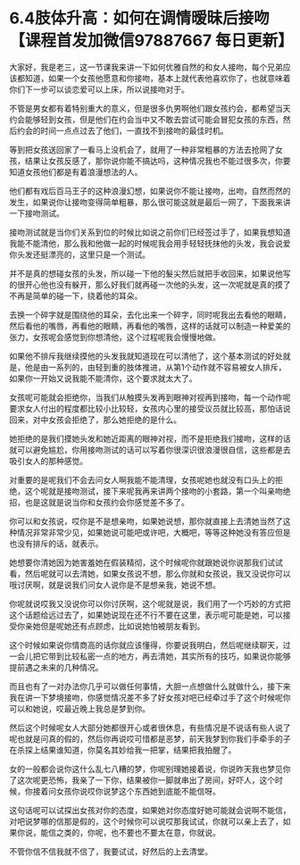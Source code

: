 # 6.4肢体升高：如何在调情暧昧后接吻【课程首发加微信97887667 每日更新】

大家好，我是老三，这一节课我来讲一下如何优雅自然的和女人接吻，每个兄弟应该都知道，如果一个女孩他愿意和你接吻，基本上就代表他喜欢你了，也就意味着你们下一步可以谈恋爱可以上床，所以说接吻对于。

不管是男女都有着特别重大的意义，但是很多仇男啊他们跟女孩约会，都希望当天约会能够轻到女孩，但是他们在约会当中又不敢去尝试可能会冒犯女孩的东西，然后约会的时间一点点过去了他们，一直找不到接吻的最佳时机。

等到把女孩送回家了一看马上没机会了，就用了一种非常粗暴的方法去抢网了女孩，结果让女孩反感了，那你说你能不搞达吗，这种情况我也不能过很多次，你要知道女孩他们都是有着浪漫想法的人。

他们都有戏后百马王子的这种浪漫幻想，如果说你不能让接吻，出吻，自然而然的发生，如果说你让接吻变得简单粗暴，那么很可能这就是最后一网了，下面我来讲一下接吻测试。

接吻测试就是当你们关系到位的时候比如说之前你们已经签过手了，如果我想知道我能不能清他，那么我和他做一起的时候呢我会用手轻轻抚抹他的头发，我会说爱你头发还挺漂亮的，这里只是一个测试。

并不是真的想碰女孩的头发，所以碰一下他的髮尖然后就把手收回来，如果说他写的很开心他也没有躲开，那么好我们就再碰一次他的头发，这一次呢就是真的摸了不再是简单的碰一下，绕着他的耳朵。

去换一个碎字就是围绕他的耳朵，去化出来一个碎字，同时呢我出去看他的眼睛，然后看他的嘴唇，再看他的眼睛，再看他的嘴唇，这样的话就可以制造一种爱美的张力，女孩呢会感觉到你想清他，这个过程呢我会慢慢地做。

如果他不排斥我继续摸他的头发我就知道现在可以清他了，这个基本测试的好处就是，他是由一系列的，由轻到重的肢体推进，从第1个动作就不容易被女人排斥，如果你一开始又说我能不能清你，这个要求就太大了。

女孩呢可能就会拒绝你，当我们从触摸头发再到眼神对视再到接吻，每一个动作呢要求女人付出的程度都比较小比较轻，女孩内心里的接受议员就比较高，那怕话说回来，对中女孩会拒绝了，那么她拒绝的是什么。

她拒绝的是我们摸她头发和她近距离的眼神对视，而不是拒绝我们接吻，这样的话就可以避免尴尬，你用接吻测试的话可以写着你很深识很浪漫很自信，这些都是去吸引女人的那种感觉。

对重要的是呢我们不会去问女人啊我能不能清理，女孩呢她也就没有口头上的拒绝，这个呢就是接吻测试，接下来呢我再来讲两个接吻的小套路，第一个叫亲吻绝招，也是这就是说当你和女孩约会你感觉差不多了。

你可以和女孩说，哎你是不是想亲吻，如果她说想，那你就直接上去清她当然了这种情况非常非常少见，如果她说可能吧或许吧，大概吧，等等这种她没有答应但是也没有排斥的话，就表示。

她想要你清她因为她害羞她在假装精彻，这个时候呢你就跟她说你说那我们试试看，然后呢就可以去清她，如果女孩说不想，那么你就和女孩说，我又没说你可以哦讨厌啊，就是说我们问女人说你是不是想亲我，她说不想。

你呢就说哎我又没说你可以你讨厌啊，这个呢就是说，我们用了一个巧妙的方式把这个话题给远过去了，如果她说现在还不行不要在这里，表示呢可能是她，可以接受你亲她但是呢她还有点顾虑，比如说她怕被朋友看到。

这个时候如果说你情商高的话你就应该懂得，你要说我明白，然后呢继续聊天，过一会儿把它带到比较私密一点的地方，再去清她，其实所有的技巧，如果说你能够提前遇之未来的几种情况。

而且也有了一对办法你几乎可以做任何事情，大胆一点想做什么就做什么，接下来我在讲一下梦境接吻，你感觉情况差不多了好女孩对吧已经牵过手了这个时候呢你可以和她说，哎最近晚上我总是梦到你。

然后这个时候呢女人大部分她都很开心或者很休息，有些情况是不说话有些人说了呢也就是问真的假的，然后你再说哎可惜都是恶梦，前天我梦到你我们手牵手的子在杀探上结果谁知道，你莫名其妙给我一把掌，结果把我拍醒了。

女的一般都会说你这什么乱七八糟的梦，你呢别理她接着说，你说昨天我也梦见你了这次呢更恐怖，我亲了一下你，结果被你一脚就串出了房间，好吓人，这个时候，你接着问女孩你说哎你说梦这个东西她到底能不能信呀。

这句话呢可以试探出女孩对你的态度，如果她对你态度好她可能就会说啊不能信，对吧说梦哪的信那是假的，这个时候你可以说哎那我试试，你就可以亲上去了，如果你说，能信之类的，你呢，也不要也不要太在意，你就说。

不管你信不信我就不信了，我要试试，好然后的上去清堂。